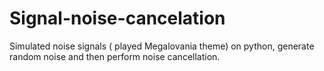 # Signal-noise-cancelation
Simulated noise signals ( played Megalovania theme) on python, generate random noise and then perform noise cancellation.
